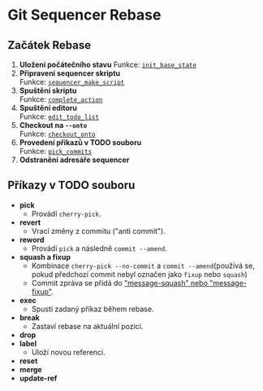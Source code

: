 # Git Sequencer Rebase

## Začátek Rebase

1. **Uložení počátečního stavu**
   Funkce: [`init_base_state`](https://github.com/git/git/blob/e66fd72e972df760a53c3d6da023c17adfc426d6/builtin/rebase.c#L292)
2. **Připravení sequencer skriptu**  
   Funkce: [`sequencer_make_script`](https://github.com/git/git/blob/e66fd72e972df760a53c3d6da023c17adfc426d6/builtin/rebase.c#L306)
3. **Spuštění skriptu**  
   Funkce: [`complete_action`](https://github.com/git/git/blob/e66fd72e972df760a53c3d6da023c17adfc426d6/builtin/rebase.c#L318C9-L318C24)
4. **Spuštění editoru**  
   Funkce: [`edit_todo_list`](https://github.com/git/git/blob/e66fd72e972df760a53c3d6da023c17adfc426d6/sequencer.c#L6505C8-L6505C22)
5. **Checkout na `--onto`**  
   Funkce: [`checkout_onto`](https://github.com/git/git/blob/e66fd72e972df760a53c3d6da023c17adfc426d6/sequencer.c#L6550)
6. **Provedení příkazů v TODO souboru**  
   Funkce: [`pick_commits`](https://github.com/git/git/blob/e66fd72e972df760a53c3d6da023c17adfc426d6/sequencer.c#L4952)
7. **Odstranění adresáře sequencer**

## Příkazy v TODO souboru

- **pick**
  - Provádí `cherry-pick`.
- **revert**
  - Vrací změny z commitu ("anti commit").
- **reword**
  - Provádí `pick` a následně `commit --amend`.
- **squash a fixup**
  - Kombinace `cherry-pick --no-commit` a `commit --amend`(používá se, pokud předchozí commit nebyl označen jako `fixup` nebo `squash`)
  - Commit zpráva se přidá do ["message-squash" nebo "message-fixup"](https://github.com/git/git/blob/e66fd72e972df760a53c3d6da023c17adfc426d6/sequencer.c#L115C1-L115C76).
- **exec**
  - Spustí zadaný příkaz během rebase.
- **break**
  - Zastaví rebase na aktuální pozici.
- **drop**
- **label**
  - Uloží novou referenci.
- **reset**
- **merge**
- **update-ref**
